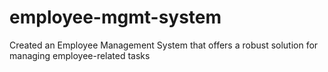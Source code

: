 # employee-mgmt-system
Created an Employee Management System that offers a robust solution for managing employee-related tasks
